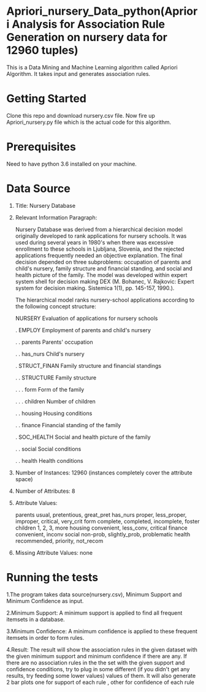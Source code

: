 # Apriori_nursery_Data_python(Apriori Analysis for Association Rule Generation on nursery data for 12960 tuples)

This is a Data Mining and Machine Learning algorithm called Apriori Algorithm. It takes input and generates association rules.

# Getting Started
Clone this repo and download nursery.csv file.
Now fire up Apriori_nursery.py file which is the actual code for this algorithm.

# Prerequisites
Need to have python 3.6 installed on your machine.

# Data Source
1. Title: Nursery Database

2. Relevant Information Paragraph:

   Nursery Database was derived from a hierarchical decision model
   originally developed to rank applications for nursery schools. It
   was used during several years in 1980's when there was excessive
   enrollment to these schools in Ljubljana, Slovenia, and the
   rejected applications frequently needed an objective
   explanation. The final decision depended on three subproblems:
   occupation of parents and child's nursery, family structure and
   financial standing, and social and health picture of the family.
   The model was developed within expert system shell for decision
   making DEX (M. Bohanec, V. Rajkovic: Expert system for decision
   making. Sistemica 1(1), pp. 145-157, 1990.).

   The hierarchical model ranks nursery-school applications according
   to the following concept structure:

   NURSERY            Evaluation of applications for nursery schools
   
   . EMPLOY           Employment of parents and child's nursery
   
   . . parents        Parents' occupation
   
   . . has_nurs       Child's nursery
   
   . STRUCT_FINAN     Family structure and financial standings
   
   . . STRUCTURE      Family structure
   
   . . . form         Form of the family
   
   . . . children     Number of children
   
   . . housing        Housing conditions
   
   . . finance        Financial standing of the family
   
   . SOC_HEALTH       Social and health picture of the family
   
   . . social         Social conditions
   
   . . health         Health conditions

3. Number of Instances: 12960
   (instances completely cover the attribute space)

4. Number of Attributes: 8

5. Attribute Values:

   parents        usual, pretentious, great_pret
   has_nurs       proper, less_proper, improper, critical, very_crit
   form           complete, completed, incomplete, foster
   children       1, 2, 3, more
   housing        convenient, less_conv, critical
   finance        convenient, inconv
   social         non-prob, slightly_prob, problematic
   health         recommended, priority, not_recom

6. Missing Attribute Values: none


# Running the tests

1.The program takes data source(nursery.csv), Minimum Support and Minimum Confidence as input.

2.Minimum Support: A minimum support is applied to find all frequent itemsets in a database.

3.Minimum Confidence: A minimum confidence is applied to these frequent itemsets in order to form rules.

4.Result: The result will show the association rules in the given dataset with the given minimum support and minimum confidence if there are any. If there are no association rules in the the set with the given support and confidence conditions, try to plug in some different (if you didn't get any results, try feeding some lower values) values of them.
It will also generate 2 bar plots one for support of each rule , other for confidence of each rule


